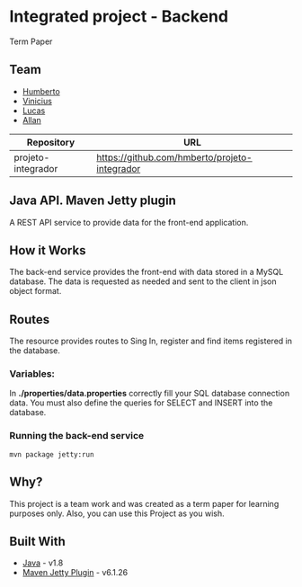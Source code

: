 # Integrated project - Backend
Term Paper

## Team
* [Humberto](https://github.com/hmberto)
* [Vinicius](https://github.com/vinimelo92)
* [Lucas](https://github.com)
* [Allan](https://github.com)

| Repository | URL |
|--- |--- |
| projeto-integrador | https://github.com/hmberto/projeto-integrador |

## Java API. Maven Jetty plugin
A REST API service to provide data for the front-end application.

## How it Works
The back-end service provides the front-end with data stored in a MySQL database. The data is requested as needed and sent to the client in json object format.

## Routes
The resource provides routes to Sing In, register and find items registered in the database.

### Variables:
In **./properties/data.properties** correctly fill your SQL database connection data. You must also define the queries for SELECT and INSERT into the database.

### Running the back-end service
~~~
mvn package jetty:run
~~~

## Why? 
This project is a team work and was created as a term paper for learning purposes only. Also, you can use this Project as you wish.

## Built With
* [Java](https://www.java.com/) - v1.8
* [Maven Jetty Plugin](https://wiki.eclipse.org/Jetty/Feature/Jetty_Maven_Plugin) - v6.1.26
